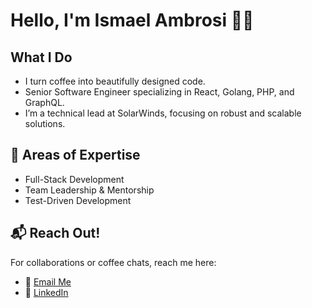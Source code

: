 # Hello, I'm Ismael Ambrosi 👨‍💻

## What I Do
- I turn coffee into beautifully designed code.
- Senior Software Engineer specializing in React, Golang, PHP, and GraphQL.
- I’m a technical lead at SolarWinds, focusing on robust and scalable solutions.

## 🎯 Areas of Expertise
- Full-Stack Development
- Team Leadership & Mentorship
- Test-Driven Development

## 📬 Reach Out!
For collaborations or coffee chats, reach me here:
- 📧 [Email Me](mailto:ismael@ambrosi.dev)
- 📅 [LinkedIn](https://linkedin.com/in/iambrosi)


<!--
**iambrosi/iambrosi** is a ✨ _special_ ✨ repository because its `README.md` (this file) appears on your GitHub profile.

Here are some ideas to get you started:

- 🔭 I’m currently working on ...
- 🌱 I’m currently learning ...
- 👯 I’m looking to collaborate on ...
- 🤔 I’m looking for help with ...
- 💬 Ask me about ...
- 📫 How to reach me: ...
- 😄 Pronouns: ...
- ⚡ Fun fact: ...
-->
